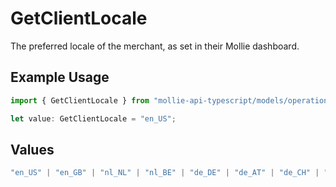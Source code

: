 # GetClientLocale

The preferred locale of the merchant, as set in their Mollie dashboard.

## Example Usage

```typescript
import { GetClientLocale } from "mollie-api-typescript/models/operations";

let value: GetClientLocale = "en_US";
```

## Values

```typescript
"en_US" | "en_GB" | "nl_NL" | "nl_BE" | "de_DE" | "de_AT" | "de_CH" | "fr_FR" | "fr_BE" | "es_ES" | "ca_ES" | "pt_PT" | "it_IT" | "nb_NO" | "sv_SE" | "fi_FI" | "da_DK" | "is_IS" | "hu_HU" | "pl_PL" | "lv_LV" | "lt_LT"
```